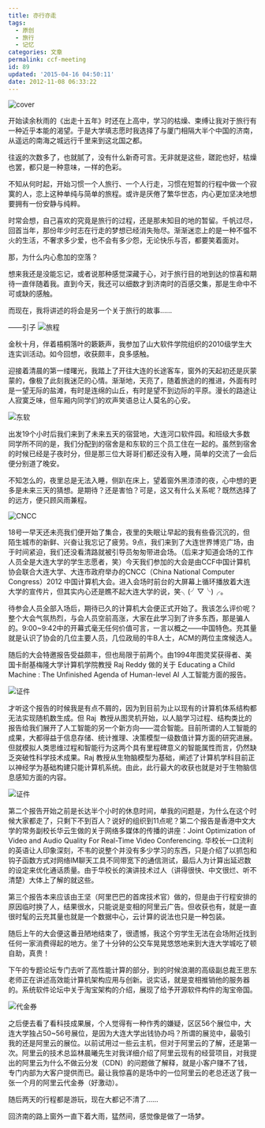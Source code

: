 ```yaml
---
title: 亦行亦走
tags:
  - 原创
  - 旅行
  - 记忆
categories: 文章
permalink: ccf-meeting
id: 89
updated: '2015-04-16 04:50:11'
date: 2012-11-08 06:33:22
---
```


![cover](https://cat.yufan.me/cats/010424aXd.jpg)

开始读余秋雨的《出走十五年》时还在上高中，学习的枯燥、束缚让我对于旅行有一种近乎本能的渴望。于是大学填志愿时我选择了与厦门相隔大半个中国的济南，从遥远的南海之城远行千里来到这北国之都。

往返的次数多了，也就腻了，没有什么新奇可言。无非就是这些，蹉跎也好，枯燥也罢，都只是一种意味，一样的色彩。

不知从何时起，开始习惯一个人旅行、一个人行走，习惯在短暂的行程中做一个寂寞的人，恋上这种单纯与简单的旅程。或许是厌倦了繁华世态，内心更加坚决地想要拥有一份安静与纯粹。

<!--more-->

时常会想，自己喜欢的究竟是旅行的过程，还是那未知目的地的暂留。千帆过尽，回首当年，那份年少时志在行走的梦想已经消失殆尽。渐渐迷恋上的是一种不愠不火的生活，不奢求多少爱，也不会有多少怨，无论快乐与否，都要笑着面对。

那，为什么内心愈加的空落？

想来我还是没能忘记，或者说那种感觉深藏于心，对于旅行目的地到达的惊喜和期待一直伴随着我。直到今天，我还可以细数才到济南时的百感交集，那是生命中不可或缺的感触。

而现在，我将讲述的将会是另一个关于旅行的故事……

——引子
![旅程](https://cat.yufan.me/cats/010429n1g.jpg)

金秋十月，伴着梧桐落叶的簌簌声，我参加了山大软件学院组织的2010级学生大连实训活动。如今回想，收获颇丰，良多感触。

迎接着清晨的第一缕曙光，我踏上了开往大连的长途客车，窗外的天起初还是灰蒙蒙的，像极了此刻我迷茫的心情。渐渐地，天亮了，随着旅途的的推进，外面有时是一望无际的盐滩，有时是连绵的山丘，有时是望不到边际的平原。漫长的路途让人寂寞乏味，但车厢内同学们的欢声笑语总让人莫名的心安。

![东软](https://cat.yufan.me/cats/0104300Fj.jpg)

出发19个小时后我们来到了未来五天的宿营地，大连河口软件园。和班级大多数同学所不同的是，我们分配到的宿舍是和东软的三个员工住在一起的。虽然到宿舍的时候已经是子夜时分，但是那三位大哥哥们都还没有入睡，简单的交流了一会后便分别道了晚安。

不知怎么的，夜里总是无法入睡，侧趴在床上，望着窗外黑漆漆的夜，心中想的更多是未来三天的猜想。是期待？还是害怕？可是，这又有什么关系呢？既然选择了的远方，便只顾风雨兼程。

![CNCC](https://cat.yufan.me/cats/010430kMU.jpg)

18号一早天还未亮我们便开始了集合，夜里的失眠让早起的我有些昏沉沉的，但陌生城市的新鲜、兴奋让我忘记了疲劳。9点，我们来到了大连世界博览广场，由于时间紧迫，我们还没看清路就被引导员匆匆带进会场。（后来才知道会场的工作人员全是大连大学的学生志愿者，笑）今天我们参加的大会是由CCF中国计算机协会联合大连大学、大连市政府举办的CNCC（China National Computer Congress）2012 中国计算机大会。进入会场时前台的大屏幕上循环播放着大连大学的宣传片，但其实内心还是瞧不起大连大学的说，笑╮(╯▽╰)╭。

待参会人员全部入场后，期待已久的计算机大会便正式开始了。我该怎么评价呢？整个大会气氛热烈，与会人员空前高涨，大家在此学习到了许多东西，那是骗人的。9:00~9:42中的开幕式毫无任何价值可言，一言以概之——中国特色。充其量就是认识了协会的几位主要人员，几位政局的牛B人士，ACM的两位主席候选人。

随后的大会特邀报告受益颇丰，但也局限于前两个。由1994年图灵奖获得者、美国卡耐基梅隆大学计算机学院教授 Raj Reddy 做的关于 Educating a Child Machine : The Unfinished Agenda of Human-level AI 人工智能方面的报告。

![证件](https://cat.yufan.me/cats/010435lG5.jpg)

才听这个报告的时候我是有点不屑的，因为到目前为止以现有的计算机体系结构都无法实现随机数生成。但 Raj  教授从图灵机开始，以人脑学习过程、结构类比的报告给我们展开了人工智能的另一个新方向——混合智能。目前所谓的人工智能的成果，大都得益于信息存储、统计推理、决策模型一级数值计算方面的研究进展。但就模拟人类思维过程和智能行为这两个具有里程碑意义的智能属性而言，仍然缺乏突破性科学技术成果。Raj 教授从生物脑模型为基础，阐述了计算机学科目前正以神经学为基础构建只能计算机系统。由此，此行最大的收获也就是对于生物脑信息感知方面的内容。

![证件](https://cat.yufan.me/cats/0104351QA.jpg)

第二个报告开始之前是长达半个小时的休息时间，单我的问题是，为什么在这个时候大家都走了，只剩下不到百人？说好的组织到11点呢？第二个报告是香港中文大学的常务副校长华云生做的关于网络多媒体的传播的讲座：Joint Optimization of Video and Audio Quality For Real-Time Video Conferencing. 华校长一口流利的英语让人印象深刻，不韦的说整个并没有多少学习的东西，只是介绍了以抓包和钩子函数方式对网络IM聊天工具不同带宽下的通信测试，最后人为计算出延迟数的设定来优化通话质量。由于华校长的演讲技术过人（讲得很快、中文很烂、听不清楚）大体上了解的就这些。

第三个报告本来应该由王坚（阿里巴巴的首席技术官）做的，但是由于行程安排的原因临时换了人，结果很水，只能说是变相的阿里云广告。但收获也有，就是一直很时髦的云充其量也就是一个数据中心，云计算的说法也只是一种包装。

随后上午的大会便这番丑陋地结束了，很遗憾，我这个穷学生无法在会场附近找到任何一家消费得起的地方。坐了十分钟的公交车晃晃悠悠地来到大连大学城吃了顿自助，真贵！

下午的专题论坛专门去听了高性能计算的部分，到的时候浪潮的高级副总裁王思东老师正在讲述高效能计算机架构应用与创新。说实话，就是变相推销他的服务器的。系统软件论坛中关于淘宝架构的介绍，展现了给予开源软件构件的淘宝帝国。

![代金券](https://cat.yufan.me/cats/010435w5s.jpg)

之后便去看了看科技成果展，个人觉得有一种作秀的嫌疑，区区56个展位中，大连大学独占50~56号展位，是因为大连大学出钱协办吗？所谓的展览中，最吸引我的还是阿里云的展位。以前试用过一些云主机，但对于阿里云的了解，还是第一次。阿里云的技术总监林晨曦先生对我详细介绍了阿里云现有的经营项目，对我提出的阿里云为什么不做云分发（CDN）的问题做了解释，就是小客户赚不了钱，专门内部为大客户提供而已。最让我惊喜的是场中的一位阿里云的老总还送了我一张一个月的阿里云代金券（好激动）。

随后两天的行程都是游玩，现在大都记不清了……

回济南的路上窗外一直下着大雨，猛然间，感觉像是做了一场梦。

